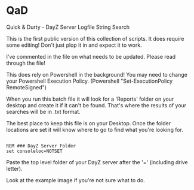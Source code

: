 # QaD
Quick &amp; Durty - DayZ Server Logfile String Search

This is the first public version of this collection of scripts. It does require some editing! Don't just plop it in and expect it to work.

I've commented in the file on what needs to be updated. Please read through the file!

This does rely on Powershell in the background! You may need to change your Powershell Execution Policy. (Powershell "Set-ExecutionPolicy RemoteSigned")

When you run this batch file it will look for a 'Reports' folder on your desktop and create it if it can't be found. That's where the results of your searches will be in .txt format.

The best place to keep this file is on your Desktop. Once the folder locations are set it will know where to go to find what you're looking for.

<code>
REM ### DayZ Server Folder
set consoleloc=NOTSET
</code>

Paste the top level folder of your DayZ server after the '=' (including drive letter).

Look at the example image if you're not sure what to do.
